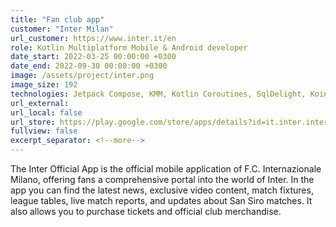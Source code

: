 ```yaml
---
title: "Fan club app"
customer: "Inter Milan"
url_customer: https://www.inter.it/en
role: Kotlin Multiplatform Mobile & Android developer
date_start: 2022-03-25 00:00:00 +0300
date_end: 2022-09-30 00:00:00 +0300
image: /assets/project/inter.png
image_size: 192
technologies: Jetpack Compose, KMM, Kotlin Coroutines, SqlDelight, Koin, Ktor, Polyglot, Moko-Resources
url_external:
url_local: false
url_store: https://play.google.com/store/apps/details?id=it.inter.interapp
fullview: false
excerpt_separator: <!--more-->
---
```

The Inter Official App is the official mobile application of F.C. Internazionale Milano, offering fans a comprehensive portal into the world of Inter. In the app you can find the latest news, exclusive video content, match fixtures, league tables, live match reports, and updates about San Siro matches. It also allows you to purchase tickets and official club merchandise.